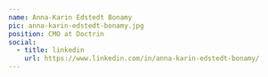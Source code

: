 ```yaml
---
name: Anna-Karin Edstedt Bonamy
pic: anna-karin-edstedt-bonamy.jpg
position: CMO at Doctrin
social:
  - title: linkedin
    url: https://www.linkedin.com/in/anna-karin-edstedt-bonamy/
---
```

